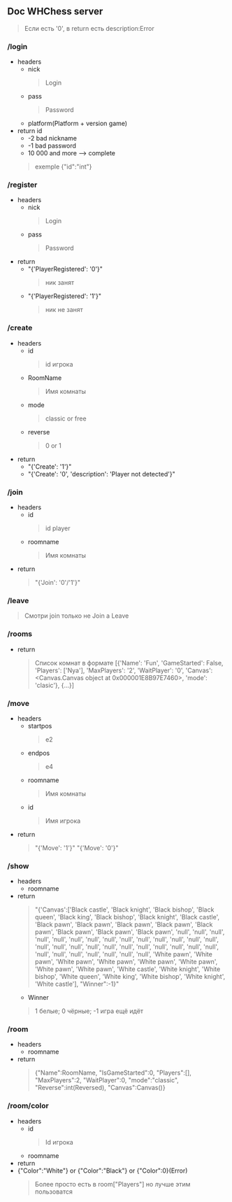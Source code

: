 ## Doc WHChess server

> Если есть '0', в return есть description:Error

### /login
  * headers
    * nick 
        > Login
    * pass 
        > Password
    * platform(Platform + version game)
  * return id 
    * -2 bad nickname
    * -1 bad password
    * 10 000 and more --> complete
    > exemple
    > {"id":"int"}
### /register
  * headers
    * nick 
        > Login
    * pass 
        > Password
  * return
    * "{'PlayerRegistered': '0'}"
      > ник занят
    * "{'PlayerRegistered': '1'}"
      > ник не занят
### /create
  * headers
    * id
      > id игрока
    * RoomName
      > Имя комнаты
    * mode
      > classic or free
    * reverse
      > 0 or 1
  * return
    * "{'Create': '1'}"
    * "{'Create': '0', 'description': 'Player not detected'}"
### /join
  * headers
    * id
      >id player
    * roomname
      >Имя комнаты
  * return
    > "{'Join': '0'/'1'}"
### /leave
  > Смотри join только не Join а Leave
### /rooms
  * return
    > Список комнат в формате
      > [{'Name': 'Fun', 'GameStarted': False, 'Players': ['Nya'], 'MaxPlayers': '2', 'WaitPlayer': '0', 'Canvas': <Canvas.Canvas object at 0x000001E8B97E7460>, 'mode': 'clasic'},
      > {...}]
### /move
  * headers
    * startpos
      > e2
    * endpos
      > e4
    * roomname
      > Имя комнаты
    * id
      > Имя игрока
  * return
    > "{'Move': '1'}"
    > "{'Move': '0'}"
### /show
 * headers
   * roomname
 * return
   > "{'Canvas':['Black castle', 'Black knight', 'Black bishop', 'Black queen', 'Black king', 'Black bishop', 'Black knight', 'Black castle', 'Black pawn', 'Black pawn', 'Black pawn', 'Black pawn', 'Black pawn', 'Black pawn', 'Black pawn', 'Black pawn', 'null', 'null', 'null', 'null', 'null', 'null', 'null', 'null', 'null', 'null', 'null', 'null', 'null', 'null', 'null', 'null', 'null', 'null', 'null', 'null', 'null', 'null', 'null', 'null', 'null', 'null', 'null', 'null', 'null', 'null', 'null', 'null', 'White pawn', 'White pawn', 'White pawn', 'White pawn', 'White pawn', 'White pawn', 'White pawn', 'White pawn', 'White castle', 'White knight', 'White bishop', 'White queen', 'White king', 'White bishop', 'White knight', 'White castle'], "Winner":-1}"
   * Winner
    > 1 белые; 0 чёрные; -1 игра ещё идёт
### /room
 * headers
   * roomname
 * return
   > {"Name":RoomName, "IsGameStarted":0, "Players":[], "MaxPlayers":2, "WaitPlayer":0, "mode":"classic", "Reverse":int(Reversed), "Canvas":Canvas()}
### /room/color
 * headers
   * id
     > Id игрока
   * roomname
 * return
  * {"Color":"White"} or {"Color":"Black"} or {"Color":0}(Error)
    > Более просто есть в room["Players"] но лучше этим пользоватся
